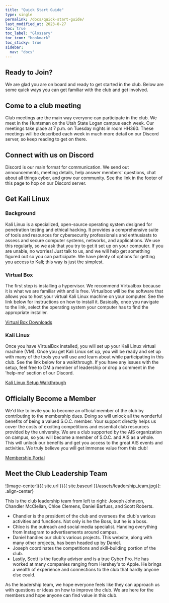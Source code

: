 ```yaml
---
title: "Quick Start Guide"
type: single
permalink: /docs/quick-start-guide/
last_modified_at: 2023-8-27
toc: true
toc_label: "Glossary"
toc_icon: "bookmark"
toc_sticky: true
sidebar:
  nav: "docs"
---
```

## Ready to Join?

We are glad you are on board and ready to get started in the club. Below are some quick ways you can get familiar with the club and get involved.

## Come to a club meeting

Club meetings are the main way everyone can participate in the club. We meet in the Huntsman on the Utah State Logan campus each week. Our meetings take place at 7 p.m. on Tuesday nights in room HH360. These meetings will be described each week in much more detail on our Discord server, so keep reading to get on there.

## Connect with us on Discord

Discord is our main format for communication. We send out announcements, meeting details, help answer members' questions, chat about all things cyber, and grow our community. See the link in the footer of this page to hop on our Discord server.

## Get Kali Linux

### Background
Kali Linux is a specialized, open-source operating system designed for penetration testing and ethical hacking. It provides a comprehensive suite of tools and resources for cybersecurity professionals and enthusiasts to assess and secure computer systems, networks, and applications. We use this regularly, so we ask that you try to get it set up on your computer. If you are unable, no worries! Just talk to us, and we will help get something figured out so you can participate. We have plenty of options for getting you access to Kali; this way is just the simplest.

### Virtual Box
The first step is installing a hypervisor. We recommend Virtualbox because it is what we are familiar with and is free. Virtualbox will be the software that allows you to host your virtual Kali Linux machine on your computer. See the link below for instructions on how to install it. Basically, once you navigate to the link, select the operating system your computer has to find the appropriate installer.


[Virtual Box Downloads](https://www.virtualbox.org/wiki/Downloads)

### Kali Linux
Once you have VirtualBox installed, you will set up your Kali Linux virtual machine (VM). Once you get Kali Linux set up, you will be ready and set up with many of the tools you will use and learn about while participating in this club. See the link below for a walkthrough. If you have any issues with the setup, feel free to DM a member of leadership or drop a comment in the 'help-me' section of our Discord.


[Kali Linux Setup Walkthrough](https://linuxiac.com/kali-linux-on-virtualbox/)

## Officially Become a Member

We'd like to invite you to become an official member of the club by contributing to the membership dues. Doing so will unlock all the wonderful benefits of being a valued S.O.C. member. Your support directly helps us cover the costs of exciting competitions and essential club resources provided by the university. We are a club supported by the AIS organization on campus, so you will become a member of S.O.C. and AIS as a whole. This will unlock our benefits and get you access to the great AIS events and activities. We truly believe you will get immense value from this club!


[Membership Portal](https://my.usu.edu/groups/student-organization-for-cybersecurity/page)

## Meet the Club Leadership Team

![image-center]({{ site.url }}{{ site.baseurl }}/assets/leadership_team.jpg){: .align-center}


This is the club leadership team from left to right: Joseph Johnson, Chandler McClellan, Chloe Clemens, Daniel Barfuss, and Scott Roberts.

* Chandler is the president of the club and oversees the club's various activities and functions. Not only is he the Boss, but he is a boss. 
* Chloe is the outreach and social media specialist. Handing everything from Instagram to advertisements around campus.
* Daniel handles our club's various projects. This website, along with many other projects, has been headed up by Daniel.
* Joseph coordinates the competitions and skill-building portion of the club.
* Lastly, Scott is the faculty advisor and is a true Cyber Pro. He has worked at many companies ranging from Hershey's to Apple. He brings a wealth of experience and connections to the club that hardly anyone else could.


As the leadership team, we hope everyone feels like they can approach us with questions or ideas on how to improve the club. We are here for the members and hope anyone can find value in this club.

